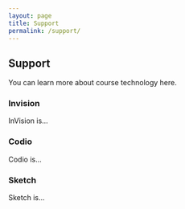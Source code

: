 ```yaml
---
layout: page
title: Support
permalink: /support/
---
```


## Support

You can learn more about course technology here.

### Invision

InVision is...

### Codio

Codio is...

### Sketch

Sketch is...